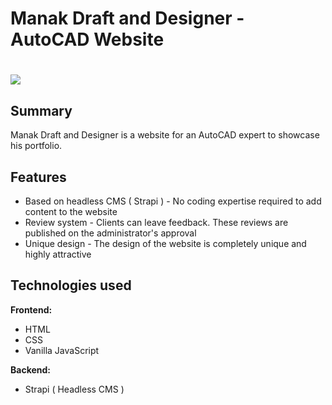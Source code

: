 Manak Draft and Designer - AutoCAD Website
========================

![](https://res.cloudinary.com/sherri-media/image/upload/v1653820498/mnkdrafter_1_c74e4103b8.jpg)
=================================================================================================

Summary
-------

Manak Draft and Designer is a website for an AutoCAD expert to showcase his portfolio.

Features
--------

* Based on headless CMS ( Strapi ) - No coding expertise required to add content to the website
* Review system - Clients can leave feedback. These reviews are published on the administrator's approval
* Unique design - The design of the website is completely unique and highly attractive

Technologies used
-----------------

**Frontend:**

* HTML
* CSS
* Vanilla JavaScript

**Backend:**

* Strapi ( Headless CMS )
